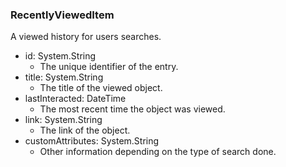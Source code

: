### RecentlyViewedItem
A viewed history for users searches.

- id: System.String
  - The unique identifier of the entry.
- title: System.String
  - The title of the viewed object.
- lastInteracted: DateTime
  - The most recent time the object was viewed.
- link: System.String
  - The link of the object.
- customAttributes: System.String
  - Other information depending on the type of search done.
